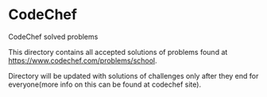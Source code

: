 # CodeChef
CodeChef solved problems

This directory contains all accepted solutions of problems found at https://www.codechef.com/problems/school.

Directory will be updated with solutions of challenges only after they end for everyone(more info 
on this can be found at codechef site).
